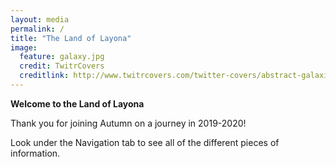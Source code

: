 ```yaml
---
layout: media
permalink: /
title: "The Land of Layona"
image:
  feature: galaxy.jpg
  credit: TwitrCovers
  creditlink: http://www.twitrcovers.com/twitter-covers/abstract-galaxies-sparkles/
---
```


**Welcome to the Land of Layona**

Thank you for joining Autumn on a journey in 2019-2020!

Look under the Navigation tab to see all of the different pieces of information.
